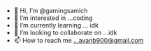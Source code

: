 - 👋 Hi, I’m @gamingsamich
- 👀 I’m interested in ...coding
- 🌱 I’m currently learning ... idk
- 💞️ I’m looking to collaborate on ...idk
- 📫 How to reach me ...avanb900@gmail.com

<!---
gamingsamich/gamingsamich is a ✨ special ✨ repository because its `README.md` (this file) appears on your GitHub profile.
You can click the Preview link to take a look at your changes.
--->
